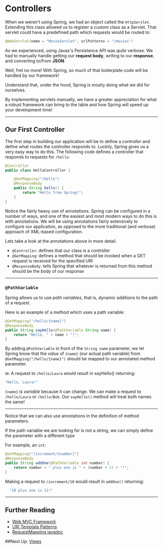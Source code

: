 # Controllers

When we weren't using Spring, we had an object called the `HttpServlet`. Extending this class allowed us to register a custom class as a Servlet.
That servlet could have a predefined path which requests would be routed to:

```JAVA
@WebServlet(name = "MovieServlet", urlPatterns = "/movies")
```

As we experienced, using Javax's Persistence API was *quite* verbose. We had to manually handle getting our **request body**, writing to our **response**, and converting to/from **JSON**.

Well, fret no more! With Spring, so much of that boilerplate code will be handled by our framework! 

Understand that, under the hood, Spring is mostly doing what we did for ourselves. 

By implementing servlets manually, we have a greater appreciation for what a robust framework can bring to the table and how Spring will speed up your development time!

---

## Our First Controller

The first step in building our application will be to define a *controller* and
define what routes the controller responds to. Luckily, Spring gives us a very
easy way to do this. The following code defines a controller that responds to
requests for `/hello`:

```java
@Controller
public class HelloController {

    @GetMapping("/hello")
    @ResponseBody
    public String hello() {
        return "Hello from Spring!";
    }
}
```

Notice the fairly heavy use of annotations. Spring can be configured in a number
of ways, and one of the easiest and most modern ways to do this is with
annotations. We will be using annotations fairly extensively to configure our
application, as opposed to the more traditional (and verbose) approach of
XML-based configuration.

Lets take a look at the annotations above in more detail.

- `@Controller`: defines that our class is a controller
- `@GetMapping`: defines a method that should be invoked when a GET request is
  received for the specified URI
- `@ResponseBody`: tells Spring that whatever is returned from this method
  should be the body of our response

---
### `@PathVariable`

Spring allows us to use *path variables*, that is, dynamic additions to the path of a request. 

Here is an example of a method which uses a path variable:

```java
@GetMapping("/hello/{name}")
@ResponseBody
public String sayHello(@PathVariable String name) {
    return "Hello, " + name + "!";
}
```

By adding `@PathVariable` in front of the `String name` parameter, 
we let Spring know that the *value* of `{name}` (our actual path variable) from `@GetMapping("/hello/{name}")` 
should be mapped to our annotated method parameter.

ie: A request to `/hello/Laura` would result in sayHello() returning:

```JAVA
"Hello, Laura!"
```

`{name}` is *variable* because it can change. We can make a request to `/hello/Laura` or `/hello/Bob`. Our `sayHello()` method will treat both names the same!

---
Notice that we can also use annotations in the definition of method parameters.

If the path variable we are looking for is not a string, we can simply define
the parameter with a different type

For example, an `int`:

```java
@GetMapping("/increment/{number}")
@ResponseBody
public String addOne(@PathVariable int number) {
    return number + " plus one is " + (number + 1) + "!";
}
```

Making a request to `/increment/10` would result in `addOne()` returning:

```JAVA
  "10 plus one is 11!"
```

---
## Further Reading

- [Web MVC Framework](http://docs.spring.io/spring/docs/4.3.5.RELEASE/spring-framework-reference/htmlsingle/#mvc)
- [URI Template Patterns](http://docs.spring.io/spring/docs/current/spring-framework-reference/html/mvc.html#mvc-ann-requestmapping-uri-templates)
- [RequestMapping javadoc](https://docs.spring.io/spring-framework/docs/current/javadoc-api/org/springframework/web/bind/annotation/RequestMapping.html)


##Next Up: [Views](4-views.md)
